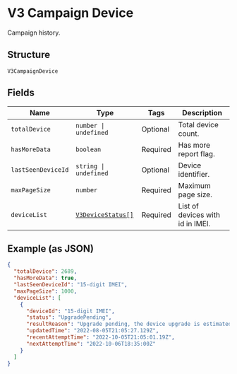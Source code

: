 
# V3 Campaign Device

Campaign history.

## Structure

`V3CampaignDevice`

## Fields

| Name | Type | Tags | Description |
|  --- | --- | --- | --- |
| `totalDevice` | `number \| undefined` | Optional | Total device count. |
| `hasMoreData` | `boolean` | Required | Has more report flag. |
| `lastSeenDeviceId` | `string \| undefined` | Optional | Device identifier. |
| `maxPageSize` | `number` | Required | Maximum page size. |
| `deviceList` | [`V3DeviceStatus[]`](../../doc/models/v3-device-status.md) | Required | List of devices with id in IMEI. |

## Example (as JSON)

```json
{
  "totalDevice": 2689,
  "hasMoreData": true,
  "lastSeenDeviceId": "15-digit IMEI",
  "maxPageSize": 1000,
  "deviceList": [
    {
      "deviceId": "15-digit IMEI",
      "status": "UpgradePending",
      "resultReason": "Upgrade pending, the device upgrade is estimated to be scheduled for 06 Oct 22 18:05 UTC",
      "updatedTime": "2022-08-05T21:05:27.129Z",
      "recentAttemptTime": "2022-10-05T21:05:01.19Z",
      "nextAttemptTime": "2022-10-06T18:35:00Z"
    }
  ]
}
```

